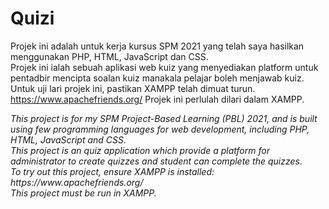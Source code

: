 # Quizi
Projek ini adalah untuk kerja kursus SPM 2021 yang telah saya hasilkan menggunakan PHP, HTML, JavaScript dan CSS.  
Projek ini ialah sebuah aplikasi web kuiz yang menyediakan platform untuk pentadbir mencipta soalan kuiz manakala pelajar boleh menjawab kuiz.  
Untuk uji lari projek ini, pastikan XAMPP telah dimuat turun.  
https://www.apachefriends.org/
Projek ini perlulah dilari dalam XAMPP.

<em>
This project is for my SPM Project-Based Learning (PBL) 2021, and is built using few programming languages for web development, including PHP, HTML, JavaScript and CSS. <br> 
This project is an quiz application which provide a platform for administrator to create quizzes and student can complete the quizzes.<br>
To try out this project, ensure XAMPP is installed: <br>
https://www.apachefriends.org/ <br>
This project must be run in XAMPP. 
</em>
